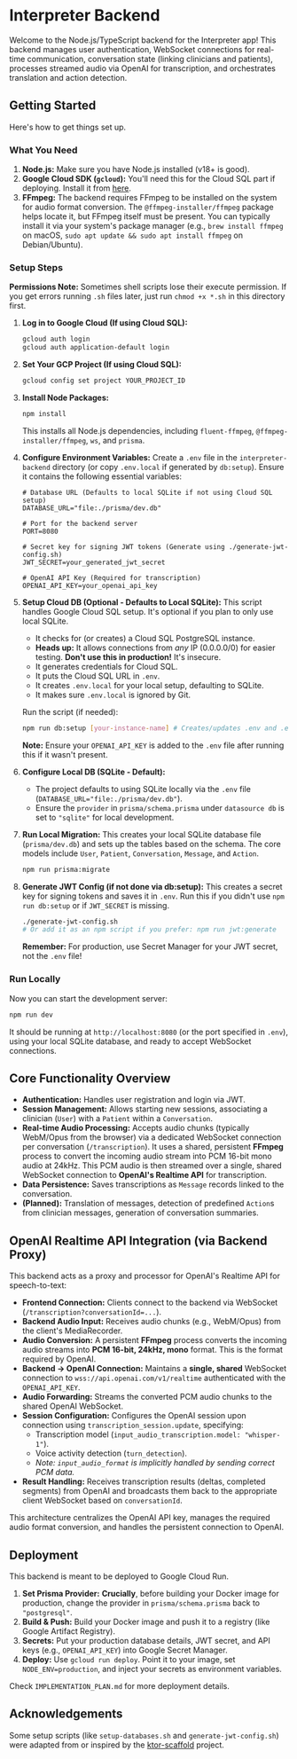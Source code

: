 # Interpreter Backend

Welcome to the Node.js/TypeScript backend for the Interpreter app! This backend manages user authentication, WebSocket connections for real-time communication, conversation state (linking clinicians and patients), processes streamed audio via OpenAI for transcription, and orchestrates translation and action detection.

## Getting Started

Here's how to get things set up.

### What You Need

1.  **Node.js:** Make sure you have Node.js installed (v18+ is good).
2.  **Google Cloud SDK (`gcloud`):** You'll need this for the Cloud SQL part if deploying. Install it from [here](https://cloud.google.com/sdk/docs/install).
3.  **FFmpeg:** The backend requires FFmpeg to be installed on the system for audio format conversion. The `@ffmpeg-installer/ffmpeg` package helps locate it, but FFmpeg itself must be present. You can typically install it via your system's package manager (e.g., `brew install ffmpeg` on macOS, `sudo apt update && sudo apt install ffmpeg` on Debian/Ubuntu).

### Setup Steps

**Permissions Note:** Sometimes shell scripts lose their execute permission. If you get errors running `.sh` files later, just run `chmod +x *.sh` in this directory first.

1.  **Log in to Google Cloud (If using Cloud SQL):**
    ```bash
    gcloud auth login
    gcloud auth application-default login
    ```
2.  **Set Your GCP Project (If using Cloud SQL):**
    ```bash
    gcloud config set project YOUR_PROJECT_ID
    ```
3.  **Install Node Packages:**

    ```bash
    npm install
    ```

    This installs all Node.js dependencies, including `fluent-ffmpeg`, `@ffmpeg-installer/ffmpeg`, `ws`, and `prisma`.

4.  **Configure Environment Variables:**
    Create a `.env` file in the `interpreter-backend` directory (or copy `.env.local` if generated by `db:setup`). Ensure it contains the following essential variables:

    ```dotenv
    # Database URL (Defaults to local SQLite if not using Cloud SQL setup)
    DATABASE_URL="file:./prisma/dev.db"

    # Port for the backend server
    PORT=8080

    # Secret key for signing JWT tokens (Generate using ./generate-jwt-config.sh)
    JWT_SECRET=your_generated_jwt_secret

    # OpenAI API Key (Required for transcription)
    OPENAI_API_KEY=your_openai_api_key
    ```

5.  **Setup Cloud DB (Optional - Defaults to Local SQLite):**
    This script handles Google Cloud SQL setup. It's optional if you plan to only use local SQLite.

    - It checks for (or creates) a Cloud SQL PostgreSQL instance.
    - **Heads up:** It allows connections from _any_ IP (0.0.0.0/0) for easier testing. **Don't use this in production!** It's insecure.
    - It generates credentials for Cloud SQL.
    - It puts the Cloud SQL URL in `.env`.
    - It creates `.env.local` for your local setup, defaulting to SQLite.
    - It makes sure `.env.local` is ignored by Git.

    Run the script (if needed):

    ```bash
    npm run db:setup [your-instance-name] # Creates/updates .env and .env.local
    ```

    **Note:** Ensure your `OPENAI_API_KEY` is added to the `.env` file after running this if it wasn't present.

6.  **Configure Local DB (SQLite - Default):**

    - The project defaults to using SQLite locally via the `.env` file (`DATABASE_URL="file:./prisma/dev.db"`).
    - Ensure the `provider` in `prisma/schema.prisma` under `datasource db` is set to `"sqlite"` for local development.

7.  **Run Local Migration:**
    This creates your local SQLite database file (`prisma/dev.db`) and sets up the tables based on the schema. The core models include `User`, `Patient`, `Conversation`, `Message`, and `Action`.

    ```bash
    npm run prisma:migrate
    ```

8.  **Generate JWT Config (if not done via db:setup):**
    This creates a secret key for signing tokens and saves it in `.env`. Run this if you didn't use `npm run db:setup` or if `JWT_SECRET` is missing.
    ```bash
    ./generate-jwt-config.sh
    # Or add it as an npm script if you prefer: npm run jwt:generate
    ```
    **Remember:** For production, use Secret Manager for your JWT secret, not the `.env` file!

### Run Locally

Now you can start the development server:

```bash
npm run dev
```

It should be running at `http://localhost:8080` (or the port specified in `.env`), using your local SQLite database, and ready to accept WebSocket connections.

## Core Functionality Overview

- **Authentication:** Handles user registration and login via JWT.
- **Session Management:** Allows starting new sessions, associating a clinician (`User`) with a `Patient` within a `Conversation`.
- **Real-time Audio Processing:** Accepts audio chunks (typically WebM/Opus from the browser) via a dedicated WebSocket connection per conversation (`/transcription`). It uses a shared, persistent **FFmpeg** process to convert the incoming audio stream into PCM 16-bit mono audio at 24kHz. This PCM audio is then streamed over a single, shared WebSocket connection to **OpenAI's Realtime API** for transcription.
- **Data Persistence:** Saves transcriptions as `Message` records linked to the conversation.
- **(Planned):** Translation of messages, detection of predefined `Action`s from clinician messages, generation of conversation summaries.

## OpenAI Realtime API Integration (via Backend Proxy)

This backend acts as a proxy and processor for OpenAI's Realtime API for speech-to-text:

- **Frontend Connection:** Clients connect to the backend via WebSocket (`/transcription?conversationId=...`).
- **Backend Audio Input:** Receives audio chunks (e.g., WebM/Opus) from the client's MediaRecorder.
- **Audio Conversion:** A persistent **FFmpeg** process converts the incoming audio streams into **PCM 16-bit, 24kHz, mono** format. This is the format required by OpenAI.
- **Backend -> OpenAI Connection:** Maintains a **single, shared** WebSocket connection to `wss://api.openai.com/v1/realtime` authenticated with the `OPENAI_API_KEY`.
- **Audio Forwarding:** Streams the converted PCM audio chunks to the shared OpenAI WebSocket.
- **Session Configuration:** Configures the OpenAI session upon connection using `transcription_session.update`, specifying:
    - Transcription model (`input_audio_transcription.model: "whisper-1"`).
    - Voice activity detection (`turn_detection`).
    - _Note: `input_audio_format` is implicitly handled by sending correct PCM data._
- **Result Handling:** Receives transcription results (deltas, completed segments) from OpenAI and broadcasts them back to the appropriate client WebSocket based on `conversationId`.

This architecture centralizes the OpenAI API key, manages the required audio format conversion, and handles the persistent connection to OpenAI.

## Deployment

This backend is meant to be deployed to Google Cloud Run.

1.  **Set Prisma Provider:** **Crucially**, before building your Docker image for production, change the provider in `prisma/schema.prisma` back to `"postgresql"`.
2.  **Build & Push:** Build your Docker image and push it to a registry (like Google Artifact Registry).
3.  **Secrets:** Put your production database details, JWT secret, and API keys (e.g., `OPENAI_API_KEY`) into Google Secret Manager.
4.  **Deploy:** Use `gcloud run deploy`. Point it to your image, set `NODE_ENV=production`, and inject your secrets as environment variables.

Check `IMPLEMENTATION_PLAN.md` for more deployment details.

## Acknowledgements

Some setup scripts (like `setup-databases.sh` and `generate-jwt-config.sh`) were adapted from or inspired by the [ktor-scaffold](https://github.com/bperin/ktor-scaffold/blob/main/setup-cloud-db.sh) project.
